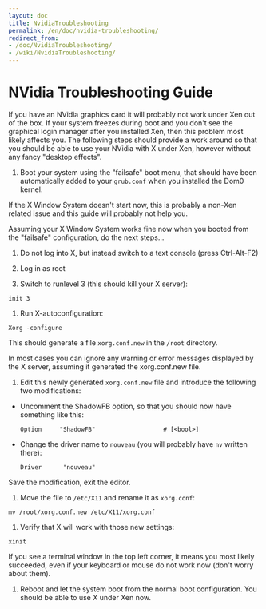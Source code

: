 ```yaml
---
layout: doc
title: NvidiaTroubleshooting
permalink: /en/doc/nvidia-troubleshooting/
redirect_from:
- /doc/NvidiaTroubleshooting/
- /wiki/NvidiaTroubleshooting/
---
```


NVidia Troubleshooting Guide
============================

If you have an NVidia graphics card it will probably not work under Xen out of the box. If your system freezes during boot and you don't see the graphical login manager after you installed Xen, then this problem most likely affects you. The following steps should provide a work around so that you should be able to use your NVidia with X under Xen, however without any fancy "desktop effects".

1.  Boot your system using the "failsafe" boot menu, that should have been automatically added to your `grub.conf` when you installed the Dom0 kernel.

If the X Window System doesn't start now, this is probably a non-Xen related issue and this guide will probably not help you.

Assuming your X Window System works fine now when you booted from the "failsafe" configuration, do the next steps...

1.  Do not log into X, but instead switch to a text console (press Ctrl-Alt-F2)

1.  Log in as root

1.  Switch to runlevel 3 (this should kill your X server):

```
init 3
```

1.  Run X-autoconfiguration:

```
Xorg -configure
```

This should generate a file `xorg.conf.new` in the `/root` directory.

In most cases you can ignore any warning or error messages displayed by the X server, assuming it generated the xorg.conf.new file.

1.  Edit this newly generated `xorg.conf.new` file and introduce the following two modifications:

-   Uncomment the ShadowFB option, so that you should now have something like this:

    ```
    Option     "ShadowFB"                   # [<bool>]
    ```

-   Change the driver name to `nouveau` (you will probably have `nv` written there):

    ```
    Driver      "nouveau"
    ```

Save the modification, exit the editor.

1.  Move the file to `/etc/X11` and rename it as `xorg.conf`:

```
mv /root/xorg.conf.new /etc/X11/xorg.conf
```

1.  Verify that X will work with those new settings:

```
xinit
```

If you see a terminal window in the top left corner, it means you most likely succeeded, even if your keyboard or mouse do not work now (don't worry about them).

1.  Reboot and let the system boot from the normal boot configuration. You should be able to use X under Xen now.

